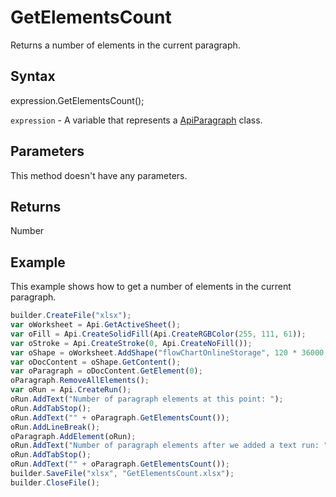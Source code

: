 # GetElementsCount

Returns a number of elements in the current paragraph.

## Syntax

expression.GetElementsCount();

`expression` - A variable that represents a [ApiParagraph](../ApiParagraph.md) class.

## Parameters

This method doesn't have any parameters.

## Returns

Number

## Example

This example shows how to get a number of elements in the current paragraph.

```javascript
builder.CreateFile("xlsx");
var oWorksheet = Api.GetActiveSheet();
var oFill = Api.CreateSolidFill(Api.CreateRGBColor(255, 111, 61));
var oStroke = Api.CreateStroke(0, Api.CreateNoFill());
var oShape = oWorksheet.AddShape("flowChartOnlineStorage", 120 * 36000, 70 * 36000, oFill, oStroke, 0, 2 * 36000, 0, 3 * 36000);
var oDocContent = oShape.GetContent();
var oParagraph = oDocContent.GetElement(0);
oParagraph.RemoveAllElements();
var oRun = Api.CreateRun();
oRun.AddText("Number of paragraph elements at this point: ");
oRun.AddTabStop();
oRun.AddText("" + oParagraph.GetElementsCount());
oRun.AddLineBreak();
oParagraph.AddElement(oRun);
oRun.AddText("Number of paragraph elements after we added a text run: ");
oRun.AddTabStop();
oRun.AddText("" + oParagraph.GetElementsCount());
builder.SaveFile("xlsx", "GetElementsCount.xlsx");
builder.CloseFile();
```